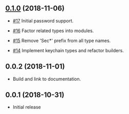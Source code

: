 ## [0.1.0] (2018-11-06)

[0.1.0]: https://github.com/iqlusioninc/keychain-services-rs/pull/18

- [#17](https://github.com/iqlusioninc/keychain-services-rs/pull/17)
  Initial password support.

- [#16](https://github.com/iqlusioninc/keychain-services-rs/pull/16)
  Factor related types into modules.

- [#15](https://github.com/iqlusioninc/keychain-services-rs/pull/15)
  Remove 'Sec*' prefix from all type names.

- [#14](https://github.com/iqlusioninc/keychain-services-rs/pull/14)
  Implement keychain types and refactor builders.

## 0.0.2 (2018-11-01)

- Build and link to documentation.

## 0.0.1 (2018-10-31)

- Initial release
